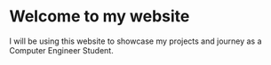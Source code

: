 # Welcome to my website
I will be using this website to showcase my projects and journey as a Computer Engineer Student.
